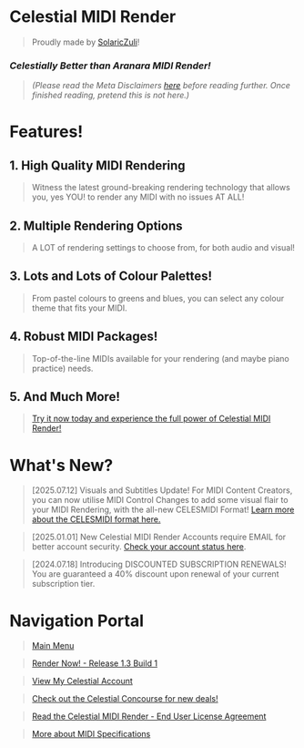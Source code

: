 # Celestial MIDI Render
> Proudly made by [SolaricZuli]()!
### *Celestially Better than Aranara MIDI Render!*

> *(Please read the Meta Disclaimers [here](https://daniferous.github.io/celestialmidirender/meta/) before reading further. Once finished reading, pretend this is not here.)*

# Features!
## 1. High Quality MIDI Rendering 
> Witness the latest ground-breaking rendering technology that allows you, yes YOU! to render any MIDI with no issues AT ALL!
## 2. Multiple Rendering Options
> A LOT of rendering settings to choose from, for both audio and visual!
## 3. Lots and Lots of Colour Palettes!
> From pastel colours to greens and blues, you can select any colour theme that fits your MIDI.
## 4. Robust MIDI Packages!
> Top-of-the-line MIDIs available for your rendering (and maybe piano practice) needs.
## 5. And Much More!
> [Try it now today and experience the full power of Celestial MIDI Render!](https://daniferous.github.io/celestialmidirender/render/CMR%20Release%201.3.html/)

# What's New?
> [2025.07.12] Visuals and Subtitles Update! For MIDI Content Creators, you can now utilise MIDI Control Changes to add some visual flair to your MIDI Rendering, with the all-new CELESMIDI Format! [Learn more about the CELESMIDI format here.](https://daniferous.github.io/celestialmidirender/specs/)

> [2025.01.01] New Celestial MIDI Render Accounts require EMAIL for better account security. [Check your account status here](https://daniferous.github.io/celestialmidirender/account).

> [2024.07.18] Introducing DISCOUNTED SUBSCRIPTION RENEWALS! You are guaranteed a 40% discount upon renewal of your current subscription tier.

# Navigation Portal
> [Main Menu](https://daniferous.github.io/celestialmidirender/)

> [Render Now! - Release 1.3 Build 1](https://daniferous.github.io/celestialmidirender/render/CMR%20Release%201.3.html/)

> [View My Celestial Account](https://daniferous.github.io/celestialmidirender/account)

> [Check out the Celestial Concourse for new deals!](https://daniferous.github.io/celestialmidirender/concourse)

> [Read the Celestial MIDI Render - End User License Agreement](https://daniferous.github.io/celestialmidirender/EULA/)

> [More about MIDI Specifications](https://daniferous.github.io/celestialmidirender/specs/)